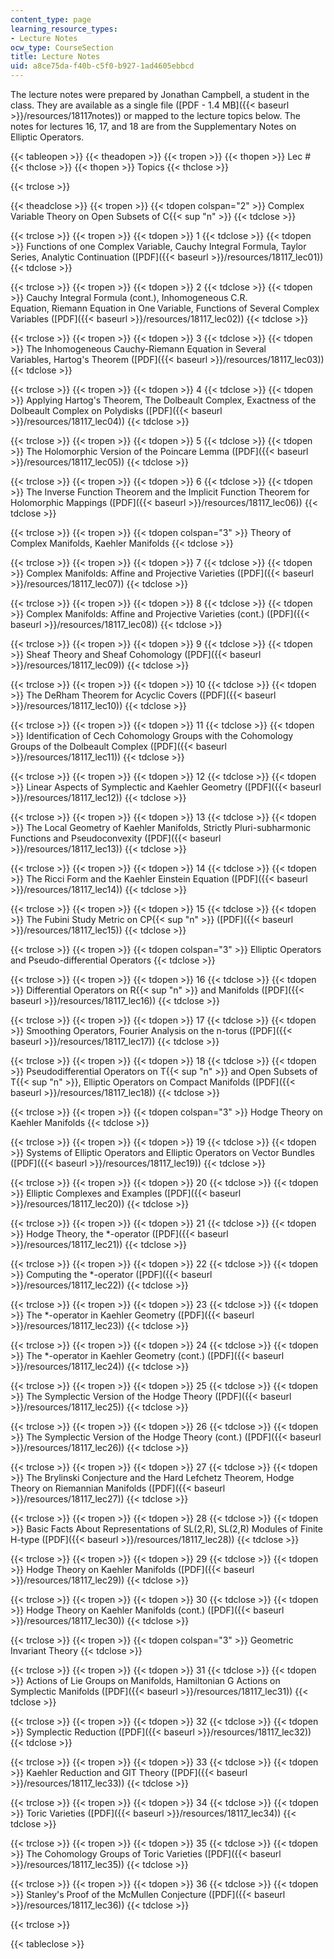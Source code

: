 ```yaml
---
content_type: page
learning_resource_types:
- Lecture Notes
ocw_type: CourseSection
title: Lecture Notes
uid: a8ce75da-f40b-c5f0-b927-1ad4605ebbcd
---
```


The lecture notes were prepared by Jonathan Campbell, a student in the class. They are available as a single file ([PDF - 1.4 MB]({{< baseurl >}}/resources/18117notes)) or mapped to the lecture topics below. The notes for lectures 16, 17, and 18 are from the Supplementary Notes on Elliptic Operators.

{{< tableopen >}}
{{< theadopen >}}
{{< tropen >}}
{{< thopen >}}
Lec #
{{< thclose >}}
{{< thopen >}}
Topics
{{< thclose >}}

{{< trclose >}}

{{< theadclose >}}
{{< tropen >}}
{{< tdopen colspan="2" >}}
Complex Variable Theory on Open Subsets of C{{< sup "n" >}}
{{< tdclose >}}

{{< trclose >}}
{{< tropen >}}
{{< tdopen >}}
1
{{< tdclose >}}
{{< tdopen >}}
Functions of one Complex Variable, Cauchy Integral Formula, Taylor Series, Analytic Continuation ([PDF]({{< baseurl >}}/resources/18117_lec01))
{{< tdclose >}}

{{< trclose >}}
{{< tropen >}}
{{< tdopen >}}
2
{{< tdclose >}}
{{< tdopen >}}
Cauchy Integral Formula (cont.), Inhomogeneous C.R. Equation, Riemann Equation in One Variable, Functions of Several Complex Variables ([PDF]({{< baseurl >}}/resources/18117_lec02))
{{< tdclose >}}

{{< trclose >}}
{{< tropen >}}
{{< tdopen >}}
3
{{< tdclose >}}
{{< tdopen >}}
The Inhomogeneous Cauchy-Riemann Equation in Several Variables, Hartog's Theorem ([PDF]({{< baseurl >}}/resources/18117_lec03))
{{< tdclose >}}

{{< trclose >}}
{{< tropen >}}
{{< tdopen >}}
4
{{< tdclose >}}
{{< tdopen >}}
Applying Hartog's Theorem, The Dolbeault Complex, Exactness of the Dolbeault Complex on Polydisks ([PDF]({{< baseurl >}}/resources/18117_lec04))
{{< tdclose >}}

{{< trclose >}}
{{< tropen >}}
{{< tdopen >}}
5
{{< tdclose >}}
{{< tdopen >}}
The Holomorphic Version of the Poincare Lemma ([PDF]({{< baseurl >}}/resources/18117_lec05))
{{< tdclose >}}

{{< trclose >}}
{{< tropen >}}
{{< tdopen >}}
6
{{< tdclose >}}
{{< tdopen >}}
The Inverse Function Theorem and the Implicit Function Theorem for Holomorphic Mappings ([PDF]({{< baseurl >}}/resources/18117_lec06))
{{< tdclose >}}

{{< trclose >}}
{{< tropen >}}
{{< tdopen colspan="3" >}}
Theory of Complex Manifolds, Kaehler Manifolds
{{< tdclose >}}

{{< trclose >}}
{{< tropen >}}
{{< tdopen >}}
7
{{< tdclose >}}
{{< tdopen >}}
Complex Manifolds: Affine and Projective Varieties ([PDF]({{< baseurl >}}/resources/18117_lec07))
{{< tdclose >}}

{{< trclose >}}
{{< tropen >}}
{{< tdopen >}}
8
{{< tdclose >}}
{{< tdopen >}}
Complex Manifolds: Affine and Projective Varieties (cont.) ([PDF]({{< baseurl >}}/resources/18117_lec08))
{{< tdclose >}}

{{< trclose >}}
{{< tropen >}}
{{< tdopen >}}
9
{{< tdclose >}}
{{< tdopen >}}
Sheaf Theory and Sheaf Cohomology ([PDF]({{< baseurl >}}/resources/18117_lec09))
{{< tdclose >}}

{{< trclose >}}
{{< tropen >}}
{{< tdopen >}}
10
{{< tdclose >}}
{{< tdopen >}}
The DeRham Theorem for Acyclic Covers ([PDF]({{< baseurl >}}/resources/18117_lec10))
{{< tdclose >}}

{{< trclose >}}
{{< tropen >}}
{{< tdopen >}}
11
{{< tdclose >}}
{{< tdopen >}}
Identification of Cech Cohomology Groups with the Cohomology Groups of the Dolbeault Complex ([PDF]({{< baseurl >}}/resources/18117_lec11))
{{< tdclose >}}

{{< trclose >}}
{{< tropen >}}
{{< tdopen >}}
12
{{< tdclose >}}
{{< tdopen >}}
Linear Aspects of Symplectic and Kaehler Geometry ([PDF]({{< baseurl >}}/resources/18117_lec12))
{{< tdclose >}}

{{< trclose >}}
{{< tropen >}}
{{< tdopen >}}
13
{{< tdclose >}}
{{< tdopen >}}
The Local Geometry of Kaehler Manifolds, Strictly Pluri-subharmonic Functions and Pseudoconvexity ([PDF]({{< baseurl >}}/resources/18117_lec13))
{{< tdclose >}}

{{< trclose >}}
{{< tropen >}}
{{< tdopen >}}
14
{{< tdclose >}}
{{< tdopen >}}
The Ricci Form and the Kaehler Einstein Equation ([PDF]({{< baseurl >}}/resources/18117_lec14))
{{< tdclose >}}

{{< trclose >}}
{{< tropen >}}
{{< tdopen >}}
15
{{< tdclose >}}
{{< tdopen >}}
The Fubini Study Metric on CP{{< sup "n" >}} ([PDF]({{< baseurl >}}/resources/18117_lec15))
{{< tdclose >}}

{{< trclose >}}
{{< tropen >}}
{{< tdopen colspan="3" >}}
Elliptic Operators and Pseudo-differential Operators
{{< tdclose >}}

{{< trclose >}}
{{< tropen >}}
{{< tdopen >}}
16
{{< tdclose >}}
{{< tdopen >}}
Differential Operators on R{{< sup "n" >}} and Manifolds ([PDF]({{< baseurl >}}/resources/18117_lec16))
{{< tdclose >}}

{{< trclose >}}
{{< tropen >}}
{{< tdopen >}}
17
{{< tdclose >}}
{{< tdopen >}}
Smoothing Operators, Fourier Analysis on the n-torus ([PDF]({{< baseurl >}}/resources/18117_lec17))
{{< tdclose >}}

{{< trclose >}}
{{< tropen >}}
{{< tdopen >}}
18
{{< tdclose >}}
{{< tdopen >}}
Pseudodifferential Operators on T{{< sup "n" >}} and Open Subsets of T{{< sup "n" >}}, Elliptic Operators on Compact Manifolds ([PDF]({{< baseurl >}}/resources/18117_lec18))
{{< tdclose >}}

{{< trclose >}}
{{< tropen >}}
{{< tdopen colspan="3" >}}
Hodge Theory on Kaehler Manifolds
{{< tdclose >}}

{{< trclose >}}
{{< tropen >}}
{{< tdopen >}}
19
{{< tdclose >}}
{{< tdopen >}}
Systems of Elliptic Operators and Elliptic Operators on Vector Bundles ([PDF]({{< baseurl >}}/resources/18117_lec19))
{{< tdclose >}}

{{< trclose >}}
{{< tropen >}}
{{< tdopen >}}
20
{{< tdclose >}}
{{< tdopen >}}
Elliptic Complexes and Examples ([PDF]({{< baseurl >}}/resources/18117_lec20))
{{< tdclose >}}

{{< trclose >}}
{{< tropen >}}
{{< tdopen >}}
21
{{< tdclose >}}
{{< tdopen >}}
Hodge Theory, the \*-operator ([PDF]({{< baseurl >}}/resources/18117_lec21))
{{< tdclose >}}

{{< trclose >}}
{{< tropen >}}
{{< tdopen >}}
22
{{< tdclose >}}
{{< tdopen >}}
Computing the \*-operator ([PDF]({{< baseurl >}}/resources/18117_lec22))
{{< tdclose >}}

{{< trclose >}}
{{< tropen >}}
{{< tdopen >}}
23
{{< tdclose >}}
{{< tdopen >}}
The \*-operator in Kaehler Geometry ([PDF]({{< baseurl >}}/resources/18117_lec23))
{{< tdclose >}}

{{< trclose >}}
{{< tropen >}}
{{< tdopen >}}
24
{{< tdclose >}}
{{< tdopen >}}
The \*-operator in Kaehler Geometry (cont.) ([PDF]({{< baseurl >}}/resources/18117_lec24))
{{< tdclose >}}

{{< trclose >}}
{{< tropen >}}
{{< tdopen >}}
25
{{< tdclose >}}
{{< tdopen >}}
The Symplectic Version of the Hodge Theory ([PDF]({{< baseurl >}}/resources/18117_lec25))
{{< tdclose >}}

{{< trclose >}}
{{< tropen >}}
{{< tdopen >}}
26
{{< tdclose >}}
{{< tdopen >}}
The Symplectic Version of the Hodge Theory (cont.) ([PDF]({{< baseurl >}}/resources/18117_lec26))
{{< tdclose >}}

{{< trclose >}}
{{< tropen >}}
{{< tdopen >}}
27
{{< tdclose >}}
{{< tdopen >}}
The Brylinski Conjecture and the Hard Lefchetz Theorem, Hodge Theory on Riemannian Manifolds ([PDF]({{< baseurl >}}/resources/18117_lec27))
{{< tdclose >}}

{{< trclose >}}
{{< tropen >}}
{{< tdopen >}}
28
{{< tdclose >}}
{{< tdopen >}}
Basic Facts About Representations of SL(2,R), SL(2,R) Modules of Finite H-type ([PDF]({{< baseurl >}}/resources/18117_lec28))
{{< tdclose >}}

{{< trclose >}}
{{< tropen >}}
{{< tdopen >}}
29
{{< tdclose >}}
{{< tdopen >}}
Hodge Theory on Kaehler Manifolds ([PDF]({{< baseurl >}}/resources/18117_lec29))
{{< tdclose >}}

{{< trclose >}}
{{< tropen >}}
{{< tdopen >}}
30
{{< tdclose >}}
{{< tdopen >}}
Hodge Theory on Kaehler Manifolds (cont.) ([PDF]({{< baseurl >}}/resources/18117_lec30))
{{< tdclose >}}

{{< trclose >}}
{{< tropen >}}
{{< tdopen colspan="3" >}}
Geometric Invariant Theory
{{< tdclose >}}

{{< trclose >}}
{{< tropen >}}
{{< tdopen >}}
31
{{< tdclose >}}
{{< tdopen >}}
Actions of Lie Groups on Manifolds, Hamiltonian G Actions on Symplectic Manifolds ([PDF]({{< baseurl >}}/resources/18117_lec31))
{{< tdclose >}}

{{< trclose >}}
{{< tropen >}}
{{< tdopen >}}
32
{{< tdclose >}}
{{< tdopen >}}
Symplectic Reduction ([PDF]({{< baseurl >}}/resources/18117_lec32))
{{< tdclose >}}

{{< trclose >}}
{{< tropen >}}
{{< tdopen >}}
33
{{< tdclose >}}
{{< tdopen >}}
Kaehler Reduction and GIT Theory ([PDF]({{< baseurl >}}/resources/18117_lec33))
{{< tdclose >}}

{{< trclose >}}
{{< tropen >}}
{{< tdopen >}}
34
{{< tdclose >}}
{{< tdopen >}}
Toric Varieties ([PDF]({{< baseurl >}}/resources/18117_lec34))
{{< tdclose >}}

{{< trclose >}}
{{< tropen >}}
{{< tdopen >}}
35
{{< tdclose >}}
{{< tdopen >}}
The Cohomology Groups of Toric Varieties ([PDF]({{< baseurl >}}/resources/18117_lec35))
{{< tdclose >}}

{{< trclose >}}
{{< tropen >}}
{{< tdopen >}}
36
{{< tdclose >}}
{{< tdopen >}}
Stanley's Proof of the McMullen Conjecture ([PDF]({{< baseurl >}}/resources/18117_lec36))
{{< tdclose >}}

{{< trclose >}}

{{< tableclose >}}